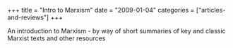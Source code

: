+++
title = "Intro to Marxism"
date = "2009-01-04"
categories = ["articles-and-reviews"]
+++

An introduction to Marxism - by way of short summaries of key and classic Marxist texts and other resources
